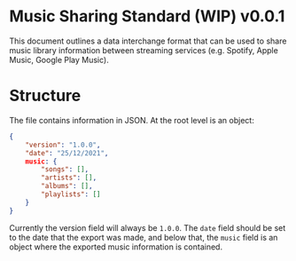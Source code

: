 # Music Sharing Standard (WIP) v0.0.1

This document outlines a data interchange format that can be used to share music library information between streaming services (e.g. Spotify, Apple Music, Google Play Music).

# Structure

The file contains information in JSON. At the root level is an object:

```json
{
	"version": "1.0.0",
	"date": "25/12/2021",
	music: {
		"songs": [],
		"artists": [],
		"albums": [],
		"playlists": []
	}
}
```

Currently the version field will always be `1.0.0`. The `date` field should be set to the date that the export was made, and below that, the `music` field is an object where the exported music information is contained.
